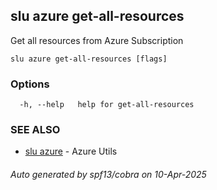 ## slu azure get-all-resources

Get all resources from Azure Subscription

```
slu azure get-all-resources [flags]
```

### Options

```
  -h, --help   help for get-all-resources
```

### SEE ALSO

* [slu azure](slu_azure.md)	 - Azure Utils

###### Auto generated by spf13/cobra on 10-Apr-2025
